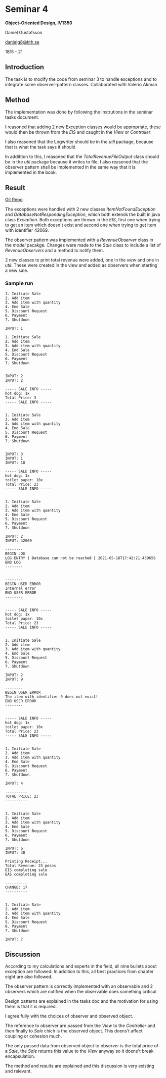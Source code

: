 # Seminar 4
**Object-Oriented Design, IV1350**

Daniel Gustafsson

danielg8@kth.se

18/5 - 21

## Introduction
The task is to modify the code from seminar 3 to handle exceptions and to integrate some observer-pattern classes. Collaborated with Valerio Akman.

## Method
The implementation was done by following the instrutions in the seminar tasks document. 

I reasoned that adding 2 new Exception classes would be appropriate, these would then be thrown from the *EIS* and caught in the *View* or *Controller*.

I also reasoned that the Logwriter should be in the *util* package, because that is what the task says it should.

In addittion to this, I reasoned that the *TotalRevenueFileOutput* class should be in the *util* package because it writes to file.
I also reasoned that the observer pattern shall be implemented in the same way that it is implemented in the book.

## Result

[Git Repo](https://github.com/halvtomat/KTH-OOD/tree/main/seminar4)

The exceptions were handled with 2 new classes *ItemNotFoundException* and *DatabaseNotRespondingException*, which both extends the built in java class *Exception*. Both exceptions are thrown in the *EIS*, first one when trying to get an item which doesn't exist and second one when trying to get item with identifier 42069.

The observer pattern was implemented with a *RevenueObserver* class in the *model* pacakge. Changes were made to the *Sale* class to include a list of *RevenueObservers* and a method to notify them.

2 new classes to print total revenue were added, one in the *view* and one in *util*. These were created in the view and added as observers when starting a new sale.

### Sample run

    1. Initiate Sale
    2. Add item
    3. Add item with quantity
    4. End Sale
    5. Discount Request
    6. Payment
    7. Shutdown

    INPUT: 1

    1. Initiate Sale
    2. Add item
    3. Add item with quantity
    4. End Sale
    5. Discount Request
    6. Payment
    7. Shutdown


    INPUT: 2
    INPUT: 2

    ----- SALE INFO -----
    hot dog: 1x 
    Total Price: 3
    ----- SALE INFO -----


    1. Initiate Sale
    2. Add item
    3. Add item with quantity
    4. End Sale
    5. Discount Request
    6. Payment
    7. Shutdown


    INPUT: 3
    INPUT: 1
    INPUT: 10

    ----- SALE INFO -----
    hot dog: 1x 
    toilet paper: 10x 
    Total Price: 23
    ----- SALE INFO -----


    1. Initiate Sale
    2. Add item
    3. Add item with quantity
    4. End Sale
    5. Discount Request
    6. Payment
    7. Shutdown

    INPUT: 2 
    INPUT: 42069

    --------
    BEGIN LOG
    LOG ENTRY | Database can not be reached | 2021-05-18T17:42:21.459656
    END LOG
    --------


    --------
    BEGIN USER ERROR
    Internal error
    END USER ERROR
    --------


    ----- SALE INFO -----
    hot dog: 1x 
    toilet paper: 10x 
    Total Price: 23
    ----- SALE INFO -----


    1. Initiate Sale
    2. Add item
    3. Add item with quantity
    4. End Sale
    5. Discount Request
    6. Payment
    7. Shutdown

    INPUT: 2
    INPUT: 9

    --------
    BEGIN USER ERROR
    The item with identifier 9 does not exist!
    END USER ERROR
    --------


    ----- SALE INFO -----
    hot dog: 1x 
    toilet paper: 10x 
    Total Price: 23
    ----- SALE INFO -----


    1. Initiate Sale
    2. Add item
    3. Add item with quantity
    4. End Sale
    5. Discount Request
    6. Payment
    7. Shutdown

    INPUT: 4

    ----------
    TOTAL PRICE: 23
    ----------


    1. Initiate Sale
    2. Add item
    3. Add item with quantity
    4. End Sale
    5. Discount Request
    6. Payment
    7. Shutdown

    INPUT: 6
    INPUT: 40

    Printing Receipt...
    Total Revenue: 23 pesos
    EIS completing sale
    EAS completing sale

    ----------
    CHANGE: 17
    ----------


    1. Initiate Sale
    2. Add item
    3. Add item with quantity
    4. End Sale
    5. Discount Request
    6. Payment
    7. Shutdown

    INPUT: 7

## Discussion

According to my calculations and experts in the field, all nine bullets about exception are followed. In addition to this, all best practices from chapter eight are also followed.

The observer pattern is correctly implemented with an observable and 2 observers which are notified when the observable does something critical.

Design patterns are explained in the tasks doc and the motivation for using them is that it is required.

I agree fully with the choices of observer and observed object.

The reference to observer are passed from the *View* to the *Controller* and then finally to *Sale* chich is the observed object. This doens't affect coupling or cohesion much.

The only passed data from observed object to observer is the total price of a *Sale*, the *Sale* returns this value to the *View* anyway so it doens't break encapsulation.

The method and results are explained and this discussion is very existing and relevant.
